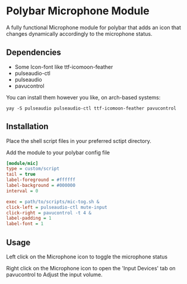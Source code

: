 # Polybar Microphone Module
A fully functional Microphone module for polybar that adds an icon that changes dynamically accordingly to the microphone status.

## Dependencies
- Some Icon-font like ttf-icomoon-feather
- pulseaudio-ctl
- pulseaudio
- pavucontrol

You can install them however you like, on arch-based systems: 
```
yay -S pulseaudio pulseaudio-ctl ttf-icomoon-feather pavucontrol 
```

## Installation

Place the shell script files in your preferred sctipt directory.

Add  the module to your polybar config file
```ini
[module/mic]
type = custom/script
tail = true
label-foreground = #ffffff
label-background = #000000
interval = 0

exec = path/to/scripts/mic-tog.sh &
click-left = pulseaudio-ctl mute-input
click-right = pavucontrol -t 4 &
label-padding = 1
label-font = 1


```
## Usage
Left click on the Microphone icon to toggle the microphone status

Right click on the Microphone icon to open the 'Input Devices' tab on pavucontrol to Adjust the input volume.
